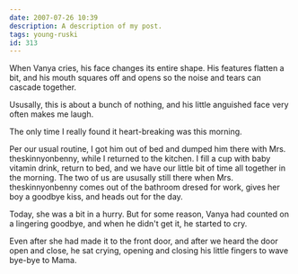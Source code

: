 ```yaml
---
date: 2007-07-26 10:39
description: A description of my post.
tags: young-ruski
id: 313
---
```

When Vanya cries, his face changes its entire shape.  His features flatten a bit, and his mouth squares off and opens so the noise and tears can cascade together.

Ususally, this is about a bunch of nothing, and his little anguished face very often makes me laugh.
<!--more-->
The only time I really found it heart-breaking was this morning.

Per our usual routine, I got him out of bed and dumped him there with Mrs. theskinnyonbenny, while I returned to the kitchen.  I fill a cup with baby vitamin drink, return to bed, and we have our little bit of time all together in the morning.  The two of us are ususally still there when Mrs. theskinnyonbenny comes out of the bathroom dresed for work, gives her boy a goodbye kiss, and heads out for the day.

Today, she was a bit in a hurry.  But for some reason, Vanya had counted on a lingering goodbye, and when he didn't get it, he started to cry.

Even after she had made it to the front door, and after we heard the door open and close, he sat crying, opening and closing his little fingers to wave bye-bye to Mama.
